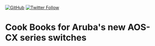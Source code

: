 <a href="https://mwhubbard.blogspot.com"><img alt="GitHub" src="https://img.shields.io/github/license/rikosintie/CookBook"></a>
<a href="https://twitter.com/rikosintie"><img alt="Twitter Follow" src="https://img.shields.io/twitter/follow/rikosintie?style=social"></a>


# Cook Books for Aruba's new AOS-CX series switches

